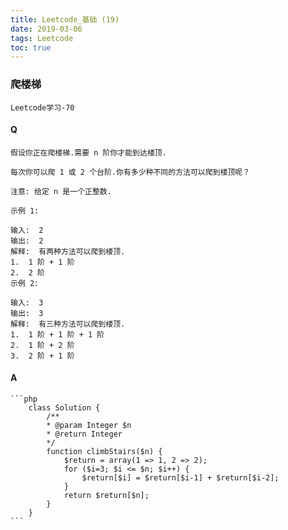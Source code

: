 ```yaml
---
title: Leetcode_基础 (19)
date: 2019-03-06
tags: Leetcode
toc: true
---
```


### 爬楼梯
    Leetcode学习-70

<!-- more -->

#### Q
    假设你正在爬楼梯.需要 n 阶你才能到达楼顶.

    每次你可以爬 1 或 2 个台阶.你有多少种不同的方法可以爬到楼顶呢？

    注意: 给定 n 是一个正整数.

    示例 1: 

    输入:  2
    输出:  2
    解释:  有两种方法可以爬到楼顶.
    1.  1 阶 + 1 阶
    2.  2 阶
    示例 2: 

    输入:  3
    输出:  3
    解释:  有三种方法可以爬到楼顶.
    1.  1 阶 + 1 阶 + 1 阶
    2.  1 阶 + 2 阶
    3.  2 阶 + 1 阶

#### A
    ```php
        class Solution {
            /**
            * @param Integer $n
            * @return Integer
            */
            function climbStairs($n) {
                $return = array(1 => 1, 2 => 2);
                for ($i=3; $i <= $n; $i++) {
                    $return[$i] = $return[$i-1] + $return[$i-2];
                }
                return $return[$n];
            }
        }
    ```
